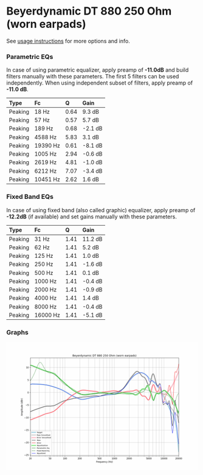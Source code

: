 # Beyerdynamic DT 880 250 Ohm (worn earpads)
See [usage instructions](https://github.com/jaakkopasanen/AutoEq#usage) for more options and info.

### Parametric EQs
In case of using parametric equalizer, apply preamp of **-11.0dB** and build filters manually
with these parameters. The first 5 filters can be used independently.
When using independent subset of filters, apply preamp of **-11.0 dB**.

| Type    | Fc       |    Q | Gain    |
|:--------|:---------|:-----|:--------|
| Peaking | 18 Hz    | 0.64 | 9.3 dB  |
| Peaking | 57 Hz    | 0.57 | 5.7 dB  |
| Peaking | 189 Hz   | 0.68 | -2.1 dB |
| Peaking | 4588 Hz  | 5.83 | 3.1 dB  |
| Peaking | 19390 Hz | 0.61 | -8.1 dB |
| Peaking | 1005 Hz  | 2.94 | -0.6 dB |
| Peaking | 2619 Hz  | 4.81 | -1.0 dB |
| Peaking | 6212 Hz  | 7.07 | -3.4 dB |
| Peaking | 10451 Hz | 2.62 | 1.6 dB  |

### Fixed Band EQs
In case of using fixed band (also called graphic) equalizer, apply preamp of **-12.2dB**
(if available) and set gains manually with these parameters.

| Type    | Fc       |    Q | Gain    |
|:--------|:---------|:-----|:--------|
| Peaking | 31 Hz    | 1.41 | 11.2 dB |
| Peaking | 62 Hz    | 1.41 | 5.2 dB  |
| Peaking | 125 Hz   | 1.41 | 1.0 dB  |
| Peaking | 250 Hz   | 1.41 | -1.6 dB |
| Peaking | 500 Hz   | 1.41 | 0.1 dB  |
| Peaking | 1000 Hz  | 1.41 | -0.4 dB |
| Peaking | 2000 Hz  | 1.41 | -0.9 dB |
| Peaking | 4000 Hz  | 1.41 | 1.4 dB  |
| Peaking | 8000 Hz  | 1.41 | -0.4 dB |
| Peaking | 16000 Hz | 1.41 | -5.1 dB |

### Graphs
![](./Beyerdynamic%20DT%20880%20250%20Ohm%20(worn%20earpads).png)